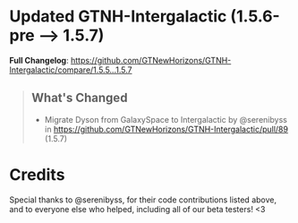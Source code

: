 # Updated GTNH-Intergalactic (1.5.6-pre -->  1.5.7)
**Full Changelog**: https://github.com/GTNewHorizons/GTNH-Intergalactic/compare/1.5.5...1.5.7
>## What's Changed
> * Migrate Dyson from GalaxySpace to Intergalactic by @serenibyss in https://github.com/GTNewHorizons/GTNH-Intergalactic/pull/89 (1.5.7)
>

# Credits
Special thanks to @serenibyss, for their code contributions listed above, and to everyone else who helped, including all of our beta testers! <3